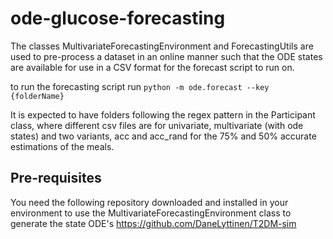 # ode-glucose-forecasting
The classes MultivariateForecastingEnvironment and ForecastingUtils are used to pre-process a dataset in an online manner such that the ODE states are available for use in a CSV format for the forecast script to run on.

to run the forecasting script run
`python -m ode.forecast --key {folderName}`

It is expected to have folders following the regex pattern in the Participant class, where different csv files are for univariate, multivariate (with ode states) and two variants, acc and acc_rand for the 75% and 50% accurate estimations of the meals.

## Pre-requisites
You need the following repository downloaded and installed in your environment to use the MultivariateForecastingEnvironment class to generate the state ODE's https://github.com/DaneLyttinen/T2DM-sim
